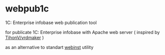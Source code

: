 # webpub1c
1C: Enterprise infobase web publication tool

for publicate 1C: Enterprise infobase with Apache web server
( inspired by [TihonV/vrdmaker](https://github.com/TihonV/vrdmaker) )

as an alternative to standart [webinst](https://1c-dn.com/anticrisis/tools-and-technologies/embedded-web-client/setting-up/) utility
